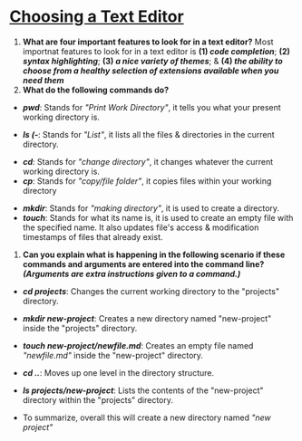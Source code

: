 # [Choosing a Text Editor](https://github.com/codefellows/seattle-code-102d59/tree/main/class-02)
1. **What are four important features to look for in a text editor?** Most importnat features to look for in a text editor is **(1) _code completion_**; **(2) _syntax
 highlighting_**; **(3) _a nice variety of themes_**; & **(4) _the ability to choose from a healthy selection of extensions available when you need them_**
1. **What do the following commands do?**
* ***pwd***: Stands for _"Print Work Directory"_, it tells you what your present working directory is.
- ***ls (-***: Stands for _"List"_, it lists all the files & directories in the current directory.
+ ***cd***: Stands for _"change directory"_, it changes whatever the current working directory is.
+ ***cp***: Stands for _"copy/file folder"_, it copies files within your working directory
* ***mkdir***: Stands for _"making directory"_, it is used to create a directory.
* ***touch***: Stands for what its name is, it is used to create an empty file with the specified name. It also updates file's access & modification timestamps of files that already exist. 
1. **Can you explain what is happening in the following scenario if these commands and arguments are entered into the command line? _(Arguments are extra instructions given to a command.)_**
* ***cd projects***: Changes the current working directory to the "projects" directory.
- ***mkdir new-project***: Creates a new directory named "new-project" inside the "projects" directory.
+ ***touch new-project/newfile.md***: Creates an empty file named _"newfile.md"_ inside the "new-project" directory.
* ***cd ..***: Moves up one level in the directory structure.
- ***ls projects/new-project***: Lists the contents of the "new-project" directory within the "projects" directory.
+ To summarize, overall this will create a new directory named _"new project"_
